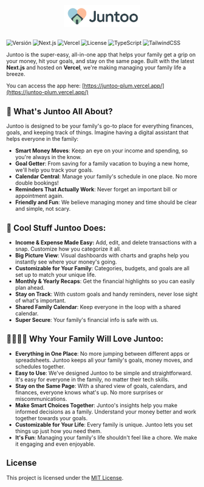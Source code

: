 <div align="center" style="margin-bottom: 30px">
  <img src="public/juntoo.webp" alt="Juntoo App Logo" width="200"/>
</div>


![Versión](https://img.shields.io/github/v/release/carlosrincon17/juntoo)
![Next.js](https://img.shields.io/badge/Next.js-Latest-blue)
![Vercel](https://img.shields.io/badge/Deployment-Vercel-brightgreen)
![License](https://img.shields.io/github/license/carlosrincon17/juntoo)
![TypeScript](https://img.shields.io/badge/TypeScript-Latest-blue)
![TailwindCSS](https://img.shields.io/badge/TailwindCSS-v3.3.2-blue)




Juntoo is the super-easy, all-in-one app that helps your family get a grip on your money, hit your goals, and stay on the same page. Built with the latest **Next.js** and hosted on **Vercel**, we're making managing your family life a breeze.


You can access the app here: [https://juntoo-plum.vercel.app/](https://juntoo-plum.vercel.app/)



## 🎉 What's Juntoo All About?

Juntoo is designed to be your family's go-to place for everything finances, goals, and keeping track of things. Imagine having a digital assistant that helps everyone in the family:

-   **Smart Money Moves**: Keep an eye on your income and spending, so you're always in the know.
-   **Goal Getter**: From saving for a family vacation to buying a new home, we'll help you track your goals.
-   **Calendar Central**: Manage your family's schedule in one place. No more double bookings!
-   **Reminders That Actually Work**: Never forget an important bill or appointment again.
-   **Friendly and Fun**: We believe managing money and time should be clear and simple, not scary.

## 🚀 Cool Stuff Juntoo Does:

-   **Income & Expense Made Easy:** Add, edit, and delete transactions with a snap. Customize how you categorize it all.
-   **Big Picture View**: Visual dashboards with charts and graphs help you instantly see where your money's going.
-   **Customizable for Your Family**: Categories, budgets, and goals are all set up to match your unique life.
-   **Monthly & Yearly Recaps**: Get the financial highlights so you can easily plan ahead.
-   **Stay on Track**: With custom goals and handy reminders, never lose sight of what's important.
-   **Shared Family Calendar**: Keep everyone in the loop with a shared calendar.
-   **Super Secure**: Your family's financial info is safe with us.

## 👨‍👩‍👧‍👦 Why Your Family Will Love Juntoo:
- **Everything in One Place**: No more jumping between different apps or spreadsheets. Juntoo keeps all your family's goals, money moves, and schedules together.
- **Easy to Use**: We've designed Juntoo to be simple and straightforward. It's easy for everyone in the family, no matter their tech skills.
- **Stay on the Same Page**: With a shared view of goals, calendars, and finances, everyone knows what's up. No more surprises or miscommunications.
- **Make Smart Choices Together**: Juntoo's insights help you make informed decisions as a family. Understand your money better and work together towards your goals.
- **Customizable for Your Life**: Every family is unique. Juntoo lets you set things up just how you need them.
- **It's Fun**: Managing your family's life shouldn't feel like a chore. We make it engaging and even enjoyable.


## License

This project is licensed under the [MIT License](LICENSE).


